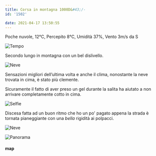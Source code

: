 ```yaml
---
title: Corsa in montagna 1000D&#43;/-
id: '1502'

date: 2021-04-17 13:50:55
---
```


Poche nuvole, 12°C, Percepito 8°C, Umidità 37%, Vento 3m/s da S

![Tempo](/images/2021/08/IMG_3786_hu1764587a60305af84fc8fad35ab9356d_136956_700x0_resize_q75_box.jpg)

Secondo lungo in montagna con un bel dislivello.

![Neve](/images/2021/08/IMG_3789_hufeb35ca80dff74749ddabfc34be82e9f_353155_700x0_resize_q75_box.jpg)

Sensazioni migliori dell’ultima volta e anche il clima, nonostante la neve trovata in cima, è stato più clemente.

Sicuramente il fatto di aver preso un gel durante la salita ha aiutato a non arrivare completamente cotto in cima.

![Selfie](/images/2021/08/IMG_3795_hued68bc84a84783d4d575e1b05456648b_353254_700x0_resize_q75_box.jpg)

Discesa fatta ad un buon ritmo che ho un po' pagato appena la strada è tornata pianeggiante con una _bella_ rigidità ai polpacci.

![Neve](/images/2021/08/IMG_3791_hu1764587a60305af84fc8fad35ab9356d_354451_700x0_resize_q75_box.jpg)

![Panorama](/images/2021/08/IMG_3792_hufeb35ca80dff74749ddabfc34be82e9f_508690_700x0_resize_q75_box.jpg)

<!-- ![image](/images/2021/08/20210417-activity-map_hu69e78776a882f0d3febaa0ede2da5dca_88242_700x0_resize_box_3.png) -->

#### map
